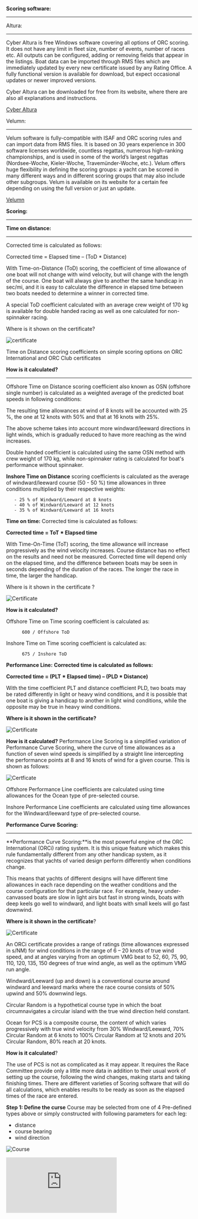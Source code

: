**Scoring software:**
***

Altura:
***

Cyber Altura is free Windows software covering all options of ORC scoring. It does not have any limit in fleet size, number of events, number of races etc. 
All outputs can be configured, adding or removing fields that appear in the listings. Boat data can be imported through RMS files which are immediately updated by every new certificate issued by any Rating Office. A fully functional version is available for download, but expect occasional updates or newer improved versions.

Cyber Altura can be downloaded for free from its website, where there are also all explanations and instructions.

[Cyber Altura](http://www.cyberaltura.com/orc/inicio/inicio_en.php)

Velumn:
***
Velum software is fully-compatible with ISAF and ORC scoring rules and can import data from RMS files. It is based on 30 years experience in 300 software licenses worldwide, countless regattas, numerous high-ranking championships, and is used in some of the world’s largest regattas (Nordsee-Woche, Kieler-Woche, Travemünder-Woche, etc.). Velum offers huge flexibility in defining the scoring groups: a yacht can be scored in many different ways and in different scoring groups that may also include other subgroups. Velum is available on its website for a certain fee depending on using the full version or just an update.

[Velumn](http://www.velumng.com/index.html)

**Scoring:**
***
**Time on distance:**
***
Corrected time is calculated as follows:

Corrected time = Elapsed time – (ToD * Distance)

With Time-on-Distance (ToD) scoring, the coefficient of time allowance of one boat will not change with wind velocity, but will change with the length of the course. One boat will always give to another the same handicap in sec/mi, and it is easy to calculate the difference in elapsed time between two boats needed to determine a winner in corrected time.

A special ToD coefficient calculated with an average crew weight of 170 kg is available for double handed racing as well as one calculated for non-spinnaker racing.

Where is it shown on the certificate?
  	 
  		
![certificate](http://www.orc.org/images/certificates/2013/time%20on%20distance.png)
		
  	
Time on Distance scoring coefficients on simple scoring options on
ORC International and ORC Club certificates
	


**How is it calculated?**
***
Offshore Time on Distance scoring coefficient also known as OSN (offshore single number) is calculated as a weighted average of the predicted boat speeds in following conditions:

The resulting time allowances at wind of 8 knots will be accounted with 25 %, the one at 12 knots with 50% and that at 16 knots with 25%.

The above scheme takes into account more windward/leeward directions in light winds, which is gradually reduced to have more reaching as the wind increases. 

Double handed coefficient is calculated using the same OSN method with crew weight of 170 kg, while non-spinnaker rating is calculated for boat's performance without spinnaker.

 
**Inshore Time on Distance** scoring coefficients is calculated as the average of windward/leeward course (50 - 50 %) time allowances in three conditions multiplied by their respective weights: 
  
       - 25 % of Windward/Leeward at 8 knots 
       - 40 % of Windward/Leeward at 12 knots 
       - 35 % of Windward/Leeward at 16 knots 

**Time on time:**
Corrected time is calculated as follows:

**Corrected time = ToT * Elapsed time**

With Time-On-Time (ToT) scoring, the time allowance will increase progressively as the wind velocity increases. Course distance has no effect on the results and need not be measured. Corrected time will depend only on the elapsed time, and the difference between boats may be seen in seconds depending of the duration of the races. The longer the race in time, the larger the handicap.

Where is it shown in the certificate ?

![Certificate](http://www.orc.org/images/certificates/2013/time%20on%20time.png)

 **How is it calculated?**
 
    
  Offshore Time on Time scoring coefficient is calculated as: 
  
          600 / Offshore ToD 
    
  Inshore Time on Time scoring coefficient is calculated as: 
  
          675 / Inshore ToD 

**Performance Line:**
**Corrected time is calculated as follows:**

**Corrected time = (PLT * Elapsed time) – (PLD * Distance)**

With the time coefficient PLT and distance coefficient PLD, two boats may be rated differently in light or heavy wind conditions, and it is possible that one boat is giving a handicap to another in light wind conditions, while the opposite may be true in heavy wind conditions.
 
**Where is it shown in the certificate?**

![Certificate](http://www.orc.org/images/certificates/2013/performance%20line.png)

**How is it calculated?**
Performance Line Scoring is a simplified variation of Performance Curve Scoring, where the curve of time allowances as a function of seven wind speeds is simplified by a straight line intercepting the performance points at 8 and 16 knots of wind for a given course. This is shown as follows:

![Certficate](http://www.orc.org/images/certificates/2013/perfline.JPG)

Offshore Performance Line coefficients are calculated using time allowances for the Ocean type of pre-selected course. 
  
Inshore Performance Line coefficients are calculated using time allowances for the Windward/leeward type of pre-selected course. 


**Performance Curve Scoring:**
***
**Performance Curve Scoring:**is the most powerful engine of the ORC International (ORCi) rating system. It is this unique feature which makes this rule fundamentally different from any other handicap system, as it recognizes that yachts of varied design perform differently when conditions change. 

This means that yachts of different designs will have different time allowances in each race depending on the weather conditions and the course configuration for that particular race. For example, heavy under-canvassed boats are slow in light airs but fast in strong winds, boats with deep keels go well to windward, and light boats with small keels will go fast downwind.

**Where is it shown in the certificate**?

![Certificate](http://www.orc.org/images/certificates/2013/Performance%20Curve%20Scoring.png)

An ORCi certificate provides a range of ratings (time allowances expressed in s/NM) for wind conditions in the range of 6 – 20 knots of true wind speed, and at angles varying from an optimum VMG beat to 52, 60, 75, 90, 110, 120, 135, 150 degrees of true wind angle, as well as the optimum VMG run angle.
 
  
Windward/Leeward (up and down) is a conventional course around windward and leeward marks where the race course consists of 50% upwind and 50% downwind legs. 
  
Circular Random is a hypothetical course type in which the boat circumnavigates a circular island with the true wind direction held constant.   
  
Ocean for PCS is a composite course, the content of which varies progressively with true wind velocity from 30% Windward/Leeward, 70% Circular Random at 6 knots to 100% Circular Random at 12 knots and 20% Circular Random, 80% reach at 20 knots.  
 

**How is it calculated**?

The use of PCS is not as complicated as it may appear. It requires the Race Committee provide only a little more data in addition to their usual work of setting up the course, following the wind changes, making starts and taking finishing times. There are different varieties of Scoring software that will do all calculations, which enables results to be ready as soon as the elapsed times of the race are entered.


**Step 1: Define the curse**
 Course may be selected from one of 4 Pre-defined types above or simply constructed with following parameters for each leg: 

- distance 
- course bearing 
- wind direction  

![Course](http://www.orc.org/images/certificates/2013/course.JPG)          


![Scoring](http://www.orc.org/scoring/pcs.htm)











